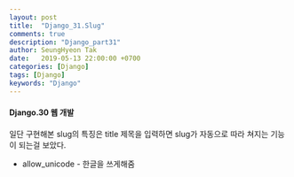 ```yaml
---
layout: post
title:  "Django_31.Slug"
comments: true
description: "Django_part31"
author: SeungHyeon Tak
date:   2019-05-13 22:00:00 +0700
categories: [Django]
tags: [Django]
keywords: "Django"
---
```

#### Django.30 웹 개발

일단 구현해본 slug의 특징은 title 제목을 입력하면 slug가 자동으로 따라 쳐지는 기능이 되는걸 보았다.
* allow_unicode - 한글을 쓰게해줌
